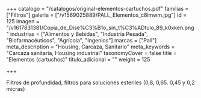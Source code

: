 +++
catalogo = "/catalogos/original-elementos-cartuchos.pdf"
familias = ["Filtros"]
galeria = ["/v1569025889/PALL_Elementos_c8imwm.jpg"]
id = 125
imagen = "/v1617831381/Copia_de_Dise%C3%B1o_sin_t%C3%ADtulo_89_k0xken.png"
industrias = ["Alimentos y Bebidas", "Industria Pesada", "Biofarmacéuticos", "Agrícola", "Ingenios"]
marcas = ["Pall"]
meta_description = "Housing, Carcaza, Sanitario"
meta_keywords = "Carcaza sanitaria, Housing industrial"
taxonomyCover = false
title = "Elementos (cartuchos)"
titulo_adicional = ""
weight = 125

+++
<p>Filtros de profundidad, filtros para soluciones esteriles (0,8, 0,65. 0,45 y 0,2 micras)</p>